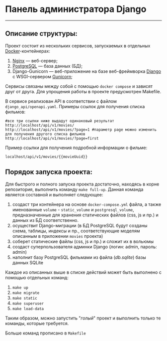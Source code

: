 # Панель администратора Django

---

## Описание структуры:

Проект состоит из нескольких сервисов, запускаемых в отдельных 
[Docker](https://www.docker.com/)-контейнерах:

1. [Nginx](https://www.nginx.com/) — веб-сервер;
2. [PostgreSQL](https://www.postgresql.org/) — база данных (БД);
3. Django-Gunicorn — веб-приложение на базе веб-фреймворка 
[Django](https://docs.djangoproject.com/en/4.1/releases/3.2/) с 
WSGI-сервером [Gunicorn](https://gunicorn.org/);

Сервисы связаны между собой с помощью `docker compose` и зависят друг от друга.
Для упрощения работы в проекте предусмотрен Makefile.

В сервисе реализован API в соответствии с файлом `django_api/openapi.yaml`.
Примеры ссылок для получения списка фильмов: 
```
#все три ссылки ниже выдадут одинаковый результат
http://localhost/api/v1/movies/
http://localhost/api/v1/movies/?page=1 #параметр page можно изменить для получения другого списка фильмов
http://localhost/api/v1/movies/?page=first
```
Пример ссылки для получения подробной информации о фильме:
```
localhost/api/v1/movies/{{movieUuid}}
```




##  Порядок запуска проекта:

Для быстрого и полного запуска проекта достаточно, находясь в корне репозитория,
выполнить команду `make full-up`. 
Данная команда является составной и выполняет следующее:
1. создаст три контейнера на основе `docker-compose.yml` файла,
а также именованные `volume` - `static_volume` и `postgresql_volume`, предназначенные для хранения
статических файлов (css, js и пр.) и данных из БД соответственно.
2. осуществит Django-миграции (в БД PostgreSQL будут созданы схема, таблицы, индексы и пр.,
соответствующие моделям описанным в приложении `movies` проекта)
3. соберет статические файлы (css, js и пр.) и сложит их в вольюмы
4. создаст суперпользователя админки Django (логин: admin, пароль: admin)
5. наполнит базу PostgreSQL фильмами из файла (_db.sqlite_) базы данных SQLite


Каждое из описанных выше в списке действий может быть выполнено с помощью
отдельных команд:
1. `make up`
2. `make migrate` 
3. `make static` 
4. `make superuser` 
5. `make load-data`

Таким образом, можно запустить "_голый_" проект и выполнить только те команды,
которые требуется.

Больше команд прописано в `Makefile` 
